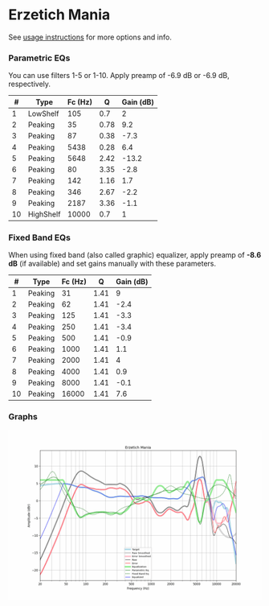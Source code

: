 # Erzetich Mania
See [usage instructions](https://github.com/jaakkopasanen/AutoEq#usage) for more options and info.

### Parametric EQs
You can use filters 1-5 or 1-10. Apply preamp of -6.9 dB or -6.9 dB, respectively.

|   # | Type      |   Fc (Hz) |    Q |   Gain (dB) |
|-----|-----------|-----------|------|-------------|
|   1 | LowShelf  |       105 | 0.7  |         2   |
|   2 | Peaking   |        35 | 0.78 |         9.2 |
|   3 | Peaking   |        87 | 0.38 |        -7.3 |
|   4 | Peaking   |      5438 | 0.28 |         6.4 |
|   5 | Peaking   |      5648 | 2.42 |       -13.2 |
|   6 | Peaking   |        80 | 3.35 |        -2.8 |
|   7 | Peaking   |       142 | 1.16 |         1.7 |
|   8 | Peaking   |       346 | 2.67 |        -2.2 |
|   9 | Peaking   |      2187 | 3.36 |        -1.1 |
|  10 | HighShelf |     10000 | 0.7  |         1   |

### Fixed Band EQs
When using fixed band (also called graphic) equalizer, apply preamp of **-8.6 dB** (if available) and set gains manually with these parameters.

|   # | Type    |   Fc (Hz) |    Q |   Gain (dB) |
|-----|---------|-----------|------|-------------|
|   1 | Peaking |        31 | 1.41 |         9   |
|   2 | Peaking |        62 | 1.41 |        -2.4 |
|   3 | Peaking |       125 | 1.41 |        -3.3 |
|   4 | Peaking |       250 | 1.41 |        -3.4 |
|   5 | Peaking |       500 | 1.41 |        -0.9 |
|   6 | Peaking |      1000 | 1.41 |         1.1 |
|   7 | Peaking |      2000 | 1.41 |         4   |
|   8 | Peaking |      4000 | 1.41 |         0.9 |
|   9 | Peaking |      8000 | 1.41 |        -0.1 |
|  10 | Peaking |     16000 | 1.41 |         7.6 |

### Graphs
![](./Erzetich%20Mania.png)
